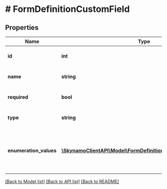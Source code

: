 # # FormDefinitionCustomField

## Properties

Name | Type | Description | Notes
------------ | ------------- | ------------- | -------------
**id** | **int** | The unique id of the custom field | [optional]
**name** | **string** | The name of the custom field | [optional]
**required** | **bool** | Indicates if the field is required | [optional]
**type** | **string** | Indicates the custom field type | [optional]
**enumeration_values** | [**\SkynamoClientAPI\Model\FormDefinitionCustomFieldEnumerator[]**](FormDefinitionCustomFieldEnumerator.md) | List of availible enumeration values of the cutomform definition | [optional]

[[Back to Model list]](../../README.md#models) [[Back to API list]](../../README.md#endpoints) [[Back to README]](../../README.md)
